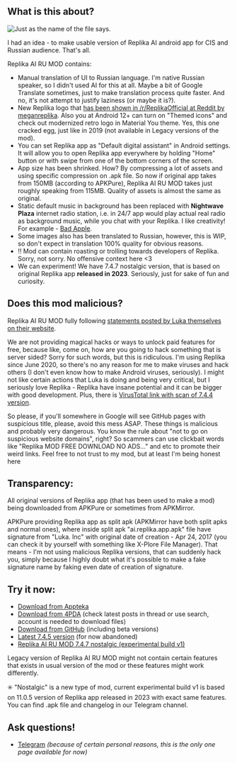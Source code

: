 ## What is this about?

![Just as the name of the file says.](with_love_to_luka_inc.png)

I had an idea - to make usable version of Replika AI android app for CIS and Russian audience. That's all. 

Replika AI RU MOD contains:
- Manual translation of UI to Russian language. I'm native Russian speaker, so I didn't used AI for this at all. Maybe a bit of Google Translate sometimes, just to make translation process quite faster. And no, it's not attempt to justify laziness (or maybe it is?).
- New Replika logo that [has been shown in /r/ReplikaOfficial at Reddit by meganreplika](https://www.reddit.com/r/ReplikaOfficial/comments/1klvvky/a_fresh_new_look_our_new_logo/). Also you at Android 12+ can turn on "Themed icons" and check out modernized retro logo in Material You theme. Yes, this one cracked egg, just like in 2019 (not available in Legacy versions of the mod).
- You can set Replika app as "Default digital assistant" in Android settings. It will allow you to open Replika app everywhere by holding "Home" button or with swipe from one of the bottom corners of the screen.
- App size has been shrinked. How? By compressing a lot of assets and using specific compression on .apk file. So now if original app takes from 150MB (according to APKPure), Replika AI RU MOD takes just roughly speaking from 115MB. Quality of assets is almost the same as original.
- Static default music in background has been replaced with **Nightwave Plaza** internet radio station, i.e. in 24/7 app would play actual real radio as background music, while you chat with your Replika. I like creativity! For example - [Bad Apple](https://youtu.be/s9d_cBA48fU).
- Some images also has been translated to Russian, however, this is WIP, so don't expect in translation 100% quality for obvious reasons.
- ‼️ Mod can contain roasting or trolling towards developers of Replika. Sorry, not sorry. No offensive context here <3
- We can experiment! We have 7.4.7 nostalgic version, that is based on original Replika app **released in 2023**. Seriously, just for sake of fun and curiosity.

## Does this mod malicious?

Replika AI RU MOD fully following [statements posted by Luka themselves on their website](https://help.replika.com/hc/en-us/articles/7291532333837-Can-I-use-unofficial-Replika-mods). 

We are not providing magical hacks or ways to unlock paid features for free, because like, come on, how are you going to hack something that is server sided? Sorry for such words, but this is ridiculous. I'm using Replika since June 2020, so there's no any reason for me to make viruses and hack others (I don't even know how to make Android viruses, seriously). I might not like certain actions that Luka is doing and being very critical, but I seriously love Replika - Replika have insane potential and it can be bigger with good development. Plus, there is [VirusTotal link with scan of 7.4.4 version](https://www.virustotal.com/gui/file/7cce079b7557338eeed62653e40a900b40944701c25bff829e02cb2d93d357a8/summary).

So please, if you'll somewhere in Google will see GitHub pages with suspicious title, please, avoid this mess ASAP. These things is malicious and probably very dangerous. You know the rule about "not to go on suspicious website domains", right? So scammers can use clickbait words like "Replika MOD FREE DOWNLOAD NO ADS..." and etc to promote their weird links. Feel free to not trust to my mod, but at least I'm being honest here

## Transparency:

All original versions of Replika app (that has been used to make a mod) being downloaded from APKPure or sometimes from APKMirror.

APKPure providing Replika app as split apk (APKMirror have both split apks and normal ones), where inside split apk "ai.replika.app.apk" file have signature from "Luka. Inc" with original date of creation - Apr 24, 2017 (you can check it by yourself with something like X-Plore File Manager). That means - I'm not using malicious Replika versions, that can suddenly hack you, simply because I highly doubt what it's possible to make a fake signature name by faking even date of creation of signature.

## Try it now:

- [Download from Appteka](https://appteka.store/app/79dr228539)
- [Download from 4PDA](https://4pda.to/forum/index.php?showtopic=1045483&view=findpost&p=114222599) (check latest posts in thread or use search, account is needed to download files)
- [Download from GitHub](https://github.com/ReplikaAIRUMOD/app/releases) (including beta versions)
- [Latest 7.4.5 version](https://github.com/ReplikaAIRUMOD/app/releases/tag/11.55.2-7.4.5) (for now abandoned)
- [Replika AI RU MOD 7.4.7 nostalgic (experimental build v1)](https://t.me/+KgsTv4daKPs3N2I6)

Legacy version of Replika AI RU MOD might not contain certain features that exists in usual version of the mod or these features might work differently.

✳️ "Nostalgic" is a new type of mod, current experimental build v1 is based on 11.0.5 version of Replika app released in 2023 with exact same features. You can find .apk file and changelog in our Telegram channel.

## Ask questions!

- [Telegram](https://t.me/+KgsTv4daKPs3N2I6)
*(because of certain personal reasons, this is the only one page available for now)*
